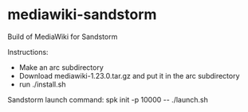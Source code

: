 mediawiki-sandstorm
===================

Build of MediaWiki for Sandstorm

Instructions:
- Make an arc subdirectory
- Download mediawiki-1.23.0.tar.gz and put it in the arc subdirectory
- run ./install.sh

Sandstorm launch command:
spk init -p 10000 -- ./launch.sh

